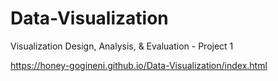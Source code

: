 # Data-Visualization
Visualization Design, Analysis, &amp; Evaluation - Project 1

https://honey-gogineni.github.io/Data-Visualization/index.html
